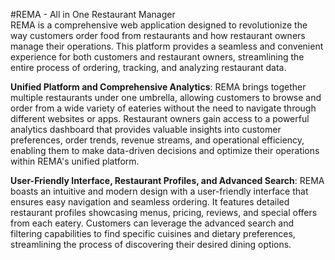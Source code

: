 #REMA - All in One Restaurant Manager  
REMA is a comprehensive web application designed to revolutionize the way customers order food from restaurants and how restaurant owners manage their operations. This platform provides a seamless and convenient experience for both customers and restaurant owners, streamlining the entire process of ordering, tracking, and analyzing restaurant data.  

  
**Unified Platform and Comprehensive Analytics**: REMA brings together multiple restaurants under one umbrella, allowing customers to browse and order from a wide variety of eateries without the need to navigate through different websites or apps. Restaurant owners gain access to a powerful analytics dashboard that provides valuable insights into customer preferences, order trends, revenue streams, and operational efficiency, enabling them to make data-driven decisions and optimize their operations within REMA's unified platform.  
  
**User-Friendly Interface, Restaurant Profiles, and Advanced Search**: REMA boasts an intuitive and modern design with a user-friendly interface that ensures easy navigation and seamless ordering. It features detailed restaurant profiles showcasing menus, pricing, reviews, and special offers from each eatery. Customers can leverage the advanced search and filtering capabilities to find specific cuisines and dietary preferences, streamlining the process of discovering their desired dining options.
